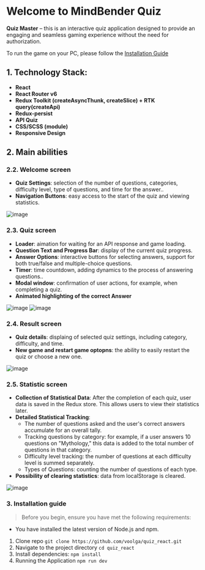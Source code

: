 # Welcome to MindBender Quiz

**Quiz Master** – this is an interactive quiz application designed to provide an engaging and seamless gaming experience without the need for authorization. 

To run the game on your PC, please follow the [Installation Guide](#3-installation-guide)

## 1. Technology Stack:
- **React**
- **React Router v6**
- **Redux Toolkit (createAsyncThunk, createSlice) + RTK query(createApi)**
- **Redux-persist**
- **API Quiz**
- **CSS/SCSS (module)**
- **Responsive Design**

## 2. Main abilities

### 2.2. Welcome screen

- **Quiz Settings**: selection of the number of questions, categories, difficulty level, type of questions, and time for the answer.. 
- **Navigation Buttons**: easy access to the start of the quiz and viewing statistics.

![image](https://github.com/voolga/quiz_react/assets/88053873/a5f0355e-be80-4962-a3f8-3a4ad15669fe)

### 2.3. Quiz screen

- **Loader**: aimation for waiting for an API response and game loading.
- **Question Text and Progress Bar**: display of the current quiz progress.
- **Answer Options**: interactive buttons for selecting answers, support for both true/false and multiple-choice questions.
- **Timer**: time countdown, adding dynamics to the process of answering questions..
- **Modal window**: confirmation of user actions, for example, when completing a quiz.
- **Animated highlighting of the correct Answer**
  
![image](https://github.com/voolga/quiz_react/assets/88053873/e76270f0-8700-45a9-97bd-df67408139ab)
![image](https://github.com/voolga/quiz_react/assets/88053873/dec9d6a4-c476-4c75-a1f6-0ecd49574614)


### 2.4. Result screen 

- **Quiz details**: displaing of selected quiz settings, including category, difficulty, and time.
- **New game and restart game optopns**: the ability to easily restart the quiz or choose a new one.

![image](https://github.com/voolga/quiz_react/assets/88053873/fb18f33a-f33b-41d8-b00f-3cde274775a8)

### 2.5. Statistic screen

- **Collection of Statistical Data**: After the completion of each quiz, user data is saved in the Redux store. This allows users to view their statistics later.
- **Detailed Statistical Tracking**:
  - The number of questions asked and the user's correct answers accumulate for an overall tally.
  - Tracking questions by category: for example, if a user answers 10 questions on "Mythology," this data is added to the total number of questions in that category.
  - Difficulty level tracking: the number of questions at each difficulty level is summed separately.
  - Types of Questions: counting the number of questions of each type.
- **Possibility of clearing statistics**: data from localStorage is cleared.

 ![image](https://github.com/voolga/quiz_react/assets/88053873/518c07a7-c1b5-4321-bfa9-dabd50938f2d)

### 3. Installation guide

> Before you begin, ensure you have met the following requirements:
- You have installed the latest version of Node.js and npm.

1. Clone repo
`git clone https://github.com/voolga/quiz_react.git`
2. Navigate to the project directory
`cd quiz_react`
3. Install dependencies:
`npm install`
4. Running the Application
`npm run dev`
